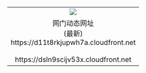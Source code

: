 ﻿<table>
  <tr></tr>
  <tr><td colspan=2 align=center><img src="https://d11t8rkjupwh7a.cloudfront.net/Up/oGate.jpg" /></td></tr>
  <tr><td colspan=2 align=center>网门动态网址<br/>(最新)
<br>https://d11t8rkjupwh7a.cloudfront.net
<br/>
<br>https://dsln9scijv53x.cloudfront.net
    </td>
  </tr>
</table>

